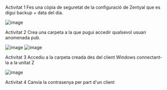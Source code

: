 Activitat 1
Fes una còpia de seguretat de la configuració de Zentyal que es digui backup + data del dia.

![image](https://github.com/user-attachments/assets/bcbc1c7c-7de9-465f-846c-d8cd37895e64)

Activitat 2
Crea una carpeta a la que pugui accedir qualsevol usuari anomenada pub.

![image](https://github.com/user-attachments/assets/86f168db-d1a9-421a-8bad-cd8c840aa5fd)
![image](https://github.com/user-attachments/assets/58d793a6-b549-4e8b-9db3-4b944e3b9048)

Activitat 3
Accediu a la carpeta creada des del client Windows connectant-la a la unitat Z

![image](https://github.com/user-attachments/assets/2d838cc0-c6dc-46d7-9dba-d8a16956557e)

Activitat 4
Canvia la contrasenya per part d'un client 
